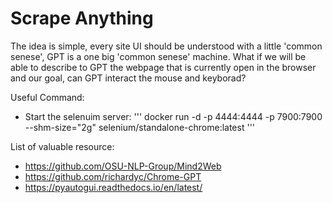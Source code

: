 # Scrape Anything

The idea is simple, every site UI should be understood with a little 'common senese', GPT is a one big 'common senese' machine.
What if we will be able to describe to GPT the webpage that is currently open in the browser and our goal, can GPT interact the mouse and keyborad?  


Useful Command:

 - Start the selenuim server: ''' docker run -d -p 4444:4444 -p 7900:7900 --shm-size="2g" selenium/standalone-chrome:latest '''



List of valuable resource:

- https://github.com/OSU-NLP-Group/Mind2Web
- https://github.com/richardyc/Chrome-GPT
- https://pyautogui.readthedocs.io/en/latest/
